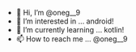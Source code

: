 - 👋 Hi, I’m @oneg__9
- 👀 I’m interested in ... android!
- 🌱 I’m currently learning ... kotlin!
- 📫 How to reach me ... @oneg__9

<!---
yewchung56/yewchung56 is a ✨ special ✨ repository because its `README.md` (this file) appears on your GitHub profile.
You can click the Preview link to take a look at your changes.
--->
